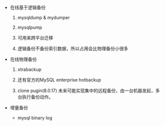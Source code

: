 - 在线基于逻辑备份
    1. mysqldump & mydumper

    2. mysqlpump

    3. 可用来跨平台迁移

    4. 逻辑备份不备份索引数据，所以占用会比物理备份小很多
- 在线物理备份
    1. xtrabackup

    2. 还有官方的MySQL enterprise hotbackup

    3. clone pugin(8.0.17) 未来可能实现集中的远程备份，由一台机器发起，多台执行备份动作。
- 增量备份
    
    - mysql binary log